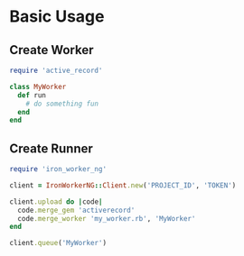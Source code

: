 # Basic Usage

## Create Worker

```ruby
require 'active_record'

class MyWorker
  def run
    # do something fun
  end
end
```

## Create Runner

```ruby
require 'iron_worker_ng'

client = IronWorkerNG::Client.new('PROJECT_ID', 'TOKEN')

client.upload do |code|
  code.merge_gem 'activerecord'
  code.merge_worker 'my_worker.rb', 'MyWorker'
end

client.queue('MyWorker')

```
